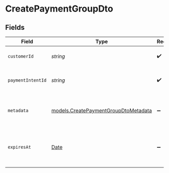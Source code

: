 # CreatePaymentGroupDto


## Fields

| Field                                                                                         | Type                                                                                          | Required                                                                                      | Description                                                                                   | Example                                                                                       |
| --------------------------------------------------------------------------------------------- | --------------------------------------------------------------------------------------------- | --------------------------------------------------------------------------------------------- | --------------------------------------------------------------------------------------------- | --------------------------------------------------------------------------------------------- |
| `customerId`                                                                                  | *string*                                                                                      | :heavy_check_mark:                                                                            | The ID of the customer.                                                                       | cus_IzkjlvAhdjzjht3                                                                           |
| `paymentIntentId`                                                                             | *string*                                                                                      | :heavy_check_mark:                                                                            | The ID of the payment intent.                                                                 | pi_1JYLo8KerLxWZaQtys6ZQ1xR                                                                   |
| `metadata`                                                                                    | [models.CreatePaymentGroupDtoMetadata](../models/createpaymentgroupdtometadata.md)            | :heavy_minus_sign:                                                                            | Additional metadata for the payment group.                                                    | {<br/>"order_id": "ord_1JYLo8KerLxWZaQtys6ZQ1xS"<br/>}                                        |
| `expiresAt`                                                                                   | [Date](https://developer.mozilla.org/en-US/docs/Web/JavaScript/Reference/Global_Objects/Date) | :heavy_minus_sign:                                                                            | The expiration date and time of the payment group.                                            | 2023-12-05T23:49:12.816Z                                                                      |